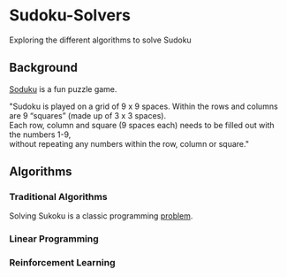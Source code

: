 # Sudoku-Solvers
Exploring the different algorithms to solve Sudoku

## Background
[Soduku](https://en.wikipedia.org/wiki/Sudoku) is a fun puzzle game. 

"Sudoku is played on a grid of 9 x 9 spaces. Within the rows and columns are 9 “squares” (made up of 3 x 3 spaces). <br/>
Each row, column and square (9 spaces each) needs to be filled out with the numbers 1-9, <br/>
without repeating any numbers within the row, column or square."

## Algorithms

### Traditional Algorithms
Solving Sukoku is a classic programming [problem](https://leetcode.com/problems/sudoku-solver/). <br/>

### Linear Programming

### Reinforcement Learning

